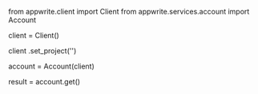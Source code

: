 from appwrite.client import Client
from appwrite.services.account import Account

client = Client()

client
    .set_project('')

account = Account(client)

result = account.get()
